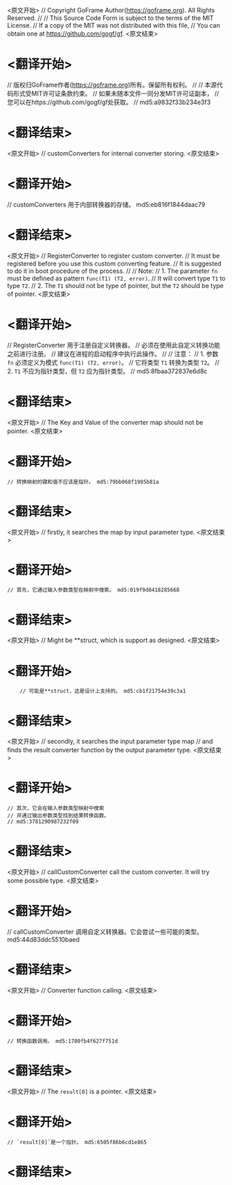 
<原文开始>
// Copyright GoFrame Author(https://goframe.org). All Rights Reserved.
//
// This Source Code Form is subject to the terms of the MIT License.
// If a copy of the MIT was not distributed with this file,
// You can obtain one at https://github.com/gogf/gf.
<原文结束>

# <翻译开始>
// 版权归GoFrame作者(https://goframe.org)所有。保留所有权利。
//
// 本源代码形式受MIT许可证条款约束。
// 如果未随本文件一同分发MIT许可证副本，
// 您可以在https://github.com/gogf/gf处获取。
// md5:a9832f33b234e3f3
# <翻译结束>


<原文开始>
// customConverters for internal converter storing.
<原文结束>

# <翻译开始>
// customConverters 用于内部转换器的存储。 md5:eb816f1844daac79
# <翻译结束>


<原文开始>
// RegisterConverter to register custom converter.
// It must be registered before you use this custom converting feature.
// It is suggested to do it in boot procedure of the process.
//
// Note:
//  1. The parameter `fn` must be defined as pattern `func(T1) (T2, error)`.
//     It will convert type `T1` to type `T2`.
//  2. The `T1` should not be type of pointer, but the `T2` should be type of pointer.
<原文结束>

# <翻译开始>
// RegisterConverter 用于注册自定义转换器。
// 必须在使用此自定义转换功能之前进行注册。
// 建议在进程的启动程序中执行此操作。
//
// 注意：
//  1. 参数 `fn` 必须定义为模式 `func(T1) (T2, error)`。
//     它将类型 `T1` 转换为类型 `T2`。
//  2. `T1` 不应为指针类型，但 `T2` 应为指针类型。
// md5:8fbaa372837e6d8c
# <翻译结束>


<原文开始>
// The Key and Value of the converter map should not be pointer.
<原文结束>

# <翻译开始>
	// 转换映射的键和值不应该是指针。 md5:79bb068f1985b81a
# <翻译结束>


<原文开始>
// firstly, it searches the map by input parameter type.
<原文结束>

# <翻译开始>
	// 首先，它通过输入参数类型在映射中搜索。 md5:019f9d8418285668
# <翻译结束>


<原文开始>
// Might be **struct, which is support as designed.
<原文结束>

# <翻译开始>
		// 可能是**struct，这是设计上支持的。 md5:cb1f21754e39c3a1
# <翻译结束>


<原文开始>
	// secondly, it searches the input parameter type map
	// and finds the result converter function by the output parameter type.
<原文结束>

# <翻译开始>
	// 其次，它会在输入参数类型映射中搜索
	// 并通过输出参数类型找到结果转换函数。
	// md5:3781290987232f09
# <翻译结束>


<原文开始>
// callCustomConverter call the custom converter. It will try some possible type.
<原文结束>

# <翻译开始>
// callCustomConverter 调用自定义转换器。它会尝试一些可能的类型。 md5:44d83ddc5510baed
# <翻译结束>


<原文开始>
// Converter function calling.
<原文结束>

# <翻译开始>
	// 转换函数调用。 md5:1780fb4f627f751d
# <翻译结束>


<原文开始>
// The `result[0]` is a pointer.
<原文结束>

# <翻译开始>
	// `result[0]`是一个指针。 md5:6505f86b6cd1e865
# <翻译结束>

